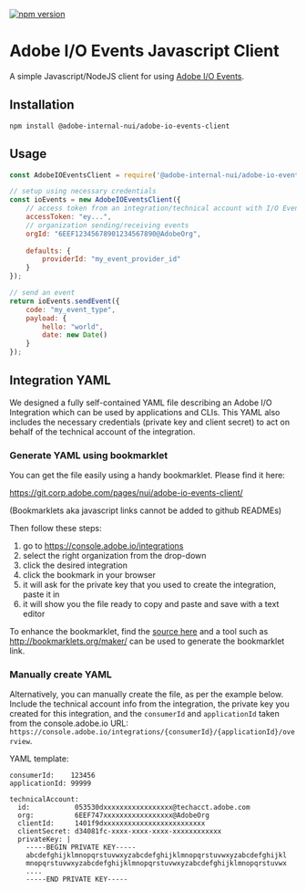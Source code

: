 <!--- when a new release happens, the VERSION and URL in the badge have to be manually updated because it's a private registry --->
[![npm version](https://img.shields.io/badge/%40adobe--internal--nui%2Fadobe--io--events--client-0.0.4-blue.svg)](https://artifactory.corp.adobe.com/artifactory/npm-nui-release/@adobe-internal-nui/adobe-io-events-client/-/@adobe-internal-nui/adobe-io-events-client-0.0.4.tgz)

Adobe I/O Events Javascript Client
==================================

A simple Javascript/NodeJS client for using [Adobe I/O Events](https://www.adobe.io/apis/cloudplatform/events/documentation.html).

Installation
------------

```
npm install @adobe-internal-nui/adobe-io-events-client
```

Usage
-----

```javascript
const AdobeIOEventsClient = require('@adobe-internal-nui/adobe-io-events-client');

// setup using necessary credentials
const ioEvents = new AdobeIOEventsClient({
    // access token from an integration/technical account with I/O Events entitlement
    accessToken: "ey...",
    // organization sending/receiving events
    orgId: "6EEF12345678901234567890@AdobeOrg",
    
    defaults: {
        providerId: "my_event_provider_id"
    }
});

// send an event
return ioEvents.sendEvent({
    code: "my_event_type",
    payload: {
        hello: "world",
        date: new Date()
    }
});

```

Integration YAML
----------------

We designed a fully self-contained YAML file describing an Adobe I/O Integration which can be used by applications and CLIs. This YAML also includes the necessary credentials (private key and client secret) to act on behalf of the technical account of the integration.

### Generate YAML using bookmarklet

You can get the file easily using a handy bookmarklet. Please find it here:

https://git.corp.adobe.com/pages/nui/adobe-io-events-client/

(Bookmarklets aka javascript links cannot be added to github READMEs)

Then follow these steps:

1. go to <https://console.adobe.io/integrations>
2. select the right organization from the drop-down
3. click the desired integration
4. click the bookmark in your browser
5. it will ask for the private key that you used to create the integration, paste it in
6. it will show you the file ready to copy and paste and save with a text editor

To enhance the bookmarklet, find the [source here](bookmarklet/get-integration-yaml-bookmarklet.js) and a tool such as <http://bookmarklets.org/maker/> can be used to generate the bookmarklet link.

### Manually create YAML

Alternatively, you can manually create the file, as per the example below. Include the technical account info from the integration, the private key you created for this integration, and the `consumerId` and `applicationId` taken from the console.adobe.io URL: `https://console.adobe.io/integrations/{consumerId}/{applicationId}/overview`.

YAML template:

```
consumerId:    123456
applicationId: 99999

technicalAccount:
  id:           053530dxxxxxxxxxxxxxxxxx@techacct.adobe.com
  org:          6EEF747xxxxxxxxxxxxxxxxx@AdobeOrg
  clientId:     1401f9dxxxxxxxxxxxxxxxxxxxxxxxxx
  clientSecret: d34081fc-xxxx-xxxx-xxxx-xxxxxxxxxxxx
  privateKey: |
    -----BEGIN PRIVATE KEY-----
    abcdefghijklmnopqrstuvwxyzabcdefghijklmnopqrstuvwxyzabcdefghijkl
    mnopqrstuvwxyzabcdefghijklmnopqrstuvwxyzabcdefghijklmnopqrstuvwx
    ....
    -----END PRIVATE KEY-----
```

